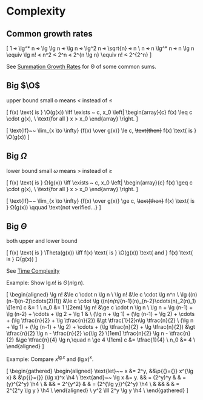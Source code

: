 # Complexity

## Common growth rates
\[
  1 ~~<~~ \lg^* n ~~<~~ \lg \lg n ~~<~~ \lg n ~~<~~ \lg^2 n ~~<~~ \sqrt{n} ~~<~~ n \\
  n ~~<~~ n \lg^* n ~~<~~ n \lg n \equiv \lg n! ~~<~~ n^2  ~~<~~ 2^n ~~<~~ 2^{n \lg n} \equiv n! ~~<~~ 2^{2^n}
\]

See [Summation Growth Rates](https://en.wikipedia.org/wiki/Summation#Growth_rates) for Θ of some common sums.

## Big $\O$
upper bound
small $\text{o}$ means $<$ instead of $\leq$

\[
  f(x) \text{ is } \O(g(x)) \iff \exists ~ c, x_0
  \left|
  \begin{array}{c}
    f(x) \leq c \cdot g(x), \\
    \text{for all } x > x_0
  \end{array}
  \right.
\]

\[
  \text{If}~~ \lim_{x \to \infty} {f(x) \over g(x)} \le c, ~~\text{then}~~ f(x) \text{ is } \O(g(x))
\]

## Big $Ω$
lower bound
small $\omega$ means $>$ instead of $\geq$

\[
  f(x) \text{ is } Ω(g(x)) \iff \exists ~ c, x_0
  \left|
  \begin{array}{c}
    f(x) \geq c \cdot g(x), \\
    \text{for all } x > x_0
  \end{array}
  \right.
\]

\[
  \text{If}~~ \lim_{x \to \infty} {f(x) \over g(x)} \ge c, ~~\text{then}~~ f(x) \text{ is } Ω(g(x))
  \qquad \text{not verified...}
\]

## Big $Θ$
both upper and lower bound

\[
  f(x) \text{ is } \Theta(g(x)) \iff
  f(x) \text{ is } \O(g(x)) \text{ and } f(x) \text{ is } Ω(g(x))
\]

See [Time Complexity](https://en.wikipedia.org/wiki/Time_complexity)

Example: Show $\lg n!$ is $\Theta(n \lg n)$.

\[
  \begin{aligned}
    \lg n! &\le c \cdot n \lg n \\
    \lg n! &\le c \cdot \lg n^n \\
    \lg ((n)(n-1)(n-2)\cdots(2)(1)) &\le c \cdot \lg ((n)_n(n)_{n-1}(n)_{n-2}\cdots(n)_2(n)_1) \\[1em]
    c &= 1 \\
    n_0 &= 1 \\[2em]
    \lg n! &\ge c \cdot n \lg n \\
    \lg n + \lg (n-1) + \lg (n-2) + \cdots + \lg 2 + \lg 1 & \\
    (\lg n + \lg 1) + (\lg (n-1) + \lg 2) + \cdots + (\lg \tfrac{n}{2} + \lg \tfrac{n}{2})
      &\gt \tfrac{1}{2}n\lg \tfrac{n}{2} \\
    (\lg n + \lg 1) + (\lg (n-1) + \lg 2) + \cdots + (\lg \tfrac{n}{2} + \lg \tfrac{n}{2})
      &\gt \tfrac{n}{2} \lg n - \tfrac{n}{2} \c{\lg 2} \\[1em]
    \tfrac{n}{2} \lg n - \tfrac{n}{2} &\ge \tfrac{n}{4} \lg n,\quad n \ge 4 \\[1em]
    c &= \tfrac{1}{4} \\
    n_0 &= 4 \\
  \end{aligned}
\]

Example: Compare $x^{\lg x}$ and $(\lg x)^x$.

\[
  \begin{gathered}
    \begin{aligned}
          \text{let}~~ x &= 2^y, &&\p{{}={}} x^{\lg x} & &\p{{}={}} (\lg x)^x         \h4 \\
      \text{and}~~ \lg x &= y.   &&     =    (2^y)^y   & &     =    (y)^{2^y}         \h4 \\
                         &       &&     =    2^{y^2}   & &     =    (2^{\lg y})^{2^y} \h4 \\
                         &       &&                    & &     =    2^{2^y \lg y }    \h4 \\
    \end{aligned} \\
    y^2 \lll 2^y \lg y \h4 \\
  \end{gathered}
\]
